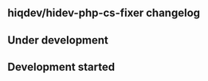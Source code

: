 hiqdev/hidev-php-cs-fixer changelog
-----------------------------------

## Under development


## Development started

